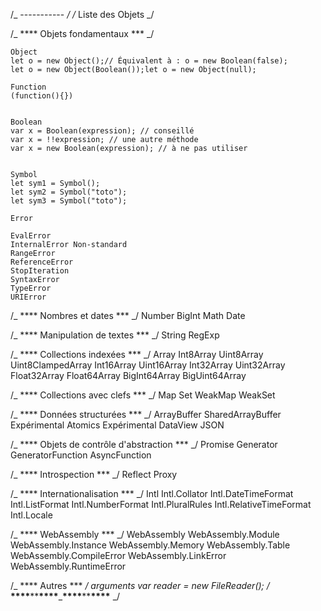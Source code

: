 /_ ----------- _/
/_ Liste des Objets _/

/_ \**** Objets fondamentaux *** _/

    Object
    let o = new Object();// Équivalent à : o = new Boolean(false);
    let o = new Object(Boolean());let o = new Object(null);

    Function
    (function(){})


    Boolean
    var x = Boolean(expression); // conseillé
    var x = !!expression; // une autre méthode
    var x = new Boolean(expression); // à ne pas utiliser


    Symbol
    let sym1 = Symbol();
    let sym2 = Symbol("toto");
    let sym3 = Symbol("toto");

    Error

    EvalError
    InternalError Non-standard
    RangeError
    ReferenceError
    StopIteration
    SyntaxError
    TypeError
    URIError

/_ \**** Nombres et dates *** _/
Number
BigInt
Math
Date

/_ \**** Manipulation de textes *** _/
String
RegExp

/_ \**** Collections indexées *** _/
Array
Int8Array
Uint8Array
Uint8ClampedArray
Int16Array
Uint16Array
Int32Array
Uint32Array
Float32Array
Float64Array
BigInt64Array
BigUint64Array

/_ \**** Collections avec clefs *** _/
Map
Set
WeakMap
WeakSet

/_ \**** Données structurées *** _/
ArrayBuffer
SharedArrayBuffer Expérimental
Atomics Expérimental
DataView
JSON

/_ \**** Objets de contrôle d'abstraction *** _/
Promise
Generator
GeneratorFunction
AsyncFunction

/_ \**** Introspection *** _/
Reflect
Proxy

/_ \**** Internationalisation *** _/
Intl
Intl.Collator
Intl.DateTimeFormat
Intl.ListFormat
Intl.NumberFormat
Intl.PluralRules
Intl.RelativeTimeFormat
Intl.Locale

/_ \**** WebAssembly *** _/
WebAssembly
WebAssembly.Module
WebAssembly.Instance
WebAssembly.Memory
WebAssembly.Table
WebAssembly.CompileError
WebAssembly.LinkError
WebAssembly.RuntimeError

/_ \**** Autres *** _/
arguments
var reader = new FileReader();
/_ **\*\*\*\***\*\***\*\*\*\***\_**\*\*\*\***\*\***\*\*\*\*** _/
